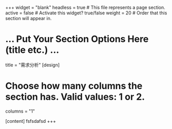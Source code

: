 +++
widget = "blank"
headless = true  # This file represents a page section.
active = false  # Activate this widget? true/false
weight = 20  # Order that this section will appear in.


# ... Put Your Section Options Here (title etc.) ...
title = "需求分析"
[design]
  # Choose how many columns the section has. Valid values: 1 or 2.
  columns = "1"

[content]
  fsfsdafsd
+++